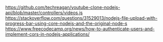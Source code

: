 https://github.com/techreagan/youtube-clone-nodejs-api/blob/master/controllers/videos.js
https://stackoverflow.com/questions/31529013/nodejs-file-upload-with-progress-bar-using-core-nodejs-and-the-original-node-s
https://www.freecodecamp.org/news/how-to-authenticate-users-and-implement-cors-in-nodejs-applications/
